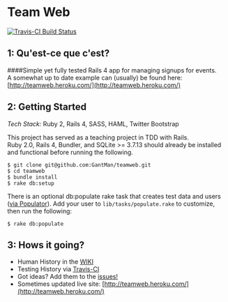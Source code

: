 Team Web
=======
[![Travis-CI Build Status](https://api.travis-ci.org/GantMan/teamweb.png)](https://travis-ci.org/GantMan/teamweb)

## 1: Qu'est-ce que c'est?
####Simple yet fully tested Rails 4 app for managing signups for events.  
A somewhat up to date example can (usually) be found here: [http://teamweb.heroku.com/](http://teamweb.heroku.com/)

## 2: Getting Started
*Tech Stack:* Ruby 2, Rails 4, SASS, HAML, Twitter Bootstrap

This project has served as a teaching project in TDD with Rails.  
Ruby 2.0, Rails 4, Bundler, and SQLite >= 3.7.13 should already be installed and functional before running the following.

```
$ git clone git@github.com:GantMan/teamweb.git
$ cd teamweb
$ bundle install
$ rake db:setup
```
There is an optional db:populate rake task that creates test data and users ([via Populator](https://github.com/ryanb/populator)).
Add your user to `lib/tasks/populate.rake` to customize, then run the following:
```
$ rake db:populate
```

## 3: Hows it going?
* Human History in the [WIKI](https://github.com/GantMan/teamweb/wiki/History)
* Testing History via [Travis-CI](https://travis-ci.org/GantMan/teamweb/builds)
* Got ideas?  Add them to the [issues!](https://github.com/GantMan/teamweb/issues?state=open) 
* Sometimes updated live site: [http://teamweb.heroku.com/](http://teamweb.heroku.com/)
